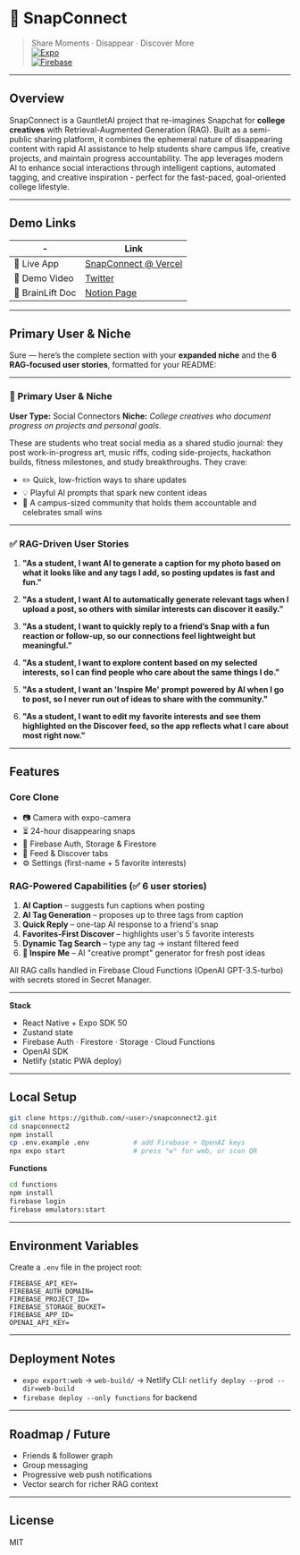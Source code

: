 # 📸 SnapConnect
> Share Moments · Disappear · Discover More  
[![Expo](https://img.shields.io/badge/built%20with-Expo%20React%20Native-000?logo=expo)]()  
[![Firebase](https://img.shields.io/badge/Firebase-Cloud%20Functions-orange)]()

---

## Overview

SnapConnect is a GauntletAI project that re-imagines Snapchat for **college creatives** with Retrieval-Augmented Generation (RAG). Built as a semi-public sharing platform, it combines the ephemeral nature of disappearing content with rapid AI assistance to help students share campus life, creative projects, and maintain progress accountability. The app leverages modern AI to enhance social interactions through intelligent captions, automated tagging, and creative inspiration - perfect for the fast-paced, goal-oriented college lifestyle.

---

## Demo Links

| - | Link |
|---|------|
| 🚀 Live App | [SnapConnect @ Vercel](https://snapconnect2.vercel.app/) |
| 🎥 Demo Video | [Twitter](https://x.com/OnamadeSean/status/1938735741288505603) |
| 📝 BrainLift Doc | [Notion Page](https://www.notion.so/Brainlift-2220800268dc80028d87dcc23c3e8e30?source=copy_link) |

---

## Primary User & Niche

Sure — here’s the complete section with your **expanded niche** and the **6 RAG-focused user stories**, formatted for your README:

---

### 📌 Primary User & Niche

**User Type:** Social Connectors
**Niche:** *College creatives who document progress on projects and personal goals.*

These are students who treat social media as a shared studio journal: they post work-in-progress art, music riffs, coding side-projects, hackathon builds, fitness milestones, and study breakthroughs. They crave:

* ✏️ Quick, low-friction ways to share updates
* 💡 Playful AI prompts that spark new content ideas
* 🤝 A campus-sized community that holds them accountable and celebrates small wins

---

### ✅ RAG-Driven User Stories

1. **"As a student, I want AI to generate a caption for my photo based on what it looks like and any tags I add, so posting updates is fast and fun."**

2. **"As a student, I want AI to automatically generate relevant tags when I upload a post, so others with similar interests can discover it easily."**

3. **"As a student, I want to quickly reply to a friend’s Snap with a fun reaction or follow-up, so our connections feel lightweight but meaningful."**

4. **"As a student, I want to explore content based on my selected interests, so I can find people who care about the same things I do."**

5. **"As a student, I want an 'Inspire Me' prompt powered by AI when I go to post, so I never run out of ideas to share with the community."**

6. **"As a student, I want to edit my favorite interests and see them highlighted on the Discover feed, so the app reflects what I care about most right now."**

---

## Features

### Core Clone
- 📷 Camera with expo-camera
- ⏳ 24-hour disappearing snaps
- 🔐 Firebase Auth, Storage & Firestore
- 📰 Feed & Discover tabs
- ⚙️ Settings (first-name + 5 favorite interests)

### RAG-Powered Capabilities (✅ 6 user stories)
1. **AI Caption** – suggests fun captions when posting  
2. **AI Tag Generation** – proposes up to three tags from caption  
3. **Quick Reply** – one-tap AI response to a friend's snap  
4. **Favorites-First Discover** – highlights user's 5 favorite interests  
5. **Dynamic Tag Search** – type any tag → instant filtered feed  
6. **🎨 Inspire Me** – AI "creative prompt" generator for fresh post ideas  

All RAG calls handled in Firebase Cloud Functions (OpenAI GPT-3.5-turbo) with secrets stored in Secret Manager.

---

**Stack**

* React Native + Expo SDK 50
* Zustand state
* Firebase Auth · Firestore · Storage · Cloud Functions
* OpenAI SDK
* Netlify (static PWA deploy)

---

## Local Setup

```bash
git clone https://github.com/<user>/snapconnect2.git
cd snapconnect2
npm install
cp .env.example .env           # add Firebase + OpenAI keys
npx expo start                 # press "w" for web, or scan QR
```

**Functions**

```bash
cd functions
npm install
firebase login
firebase emulators:start
```

---

## Environment Variables

Create a `.env` file in the project root:

```
FIREBASE_API_KEY=
FIREBASE_AUTH_DOMAIN=
FIREBASE_PROJECT_ID=
FIREBASE_STORAGE_BUCKET=
FIREBASE_APP_ID=
OPENAI_API_KEY=
```

---

## Deployment Notes

* `expo export:web` → `web-build/` → Netlify CLI: `netlify deploy --prod --dir=web-build`
* `firebase deploy --only functions` for backend

---

## Roadmap / Future

* Friends & follower graph
* Group messaging
* Progressive web push notifications
* Vector search for richer RAG context

---

## License

MIT 
